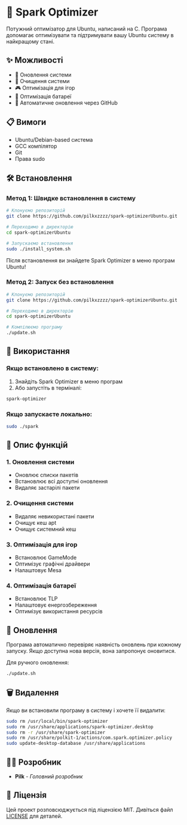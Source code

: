 # 🚀 Spark Optimizer

Потужний оптимізатор для Ubuntu, написаний на C. Програма допомагає оптимізувати та підтримувати вашу Ubuntu систему в найкращому стані.

## ✨ Можливості

- 🔄 Оновлення системи
- 🧹 Очищення системи
- 🎮 Оптимізація для ігор
- 🔋 Оптимізація батареї
- 🔄 Автоматичне оновлення через GitHub

## 📋 Вимоги

- Ubuntu/Debian-based система
- GCC компілятор
- Git
- Права sudo

## 🛠️ Встановлення

### Метод 1: Швидке встановлення в систему

```bash
# Клонуємо репозиторій
git clone https://github.com/pilkxzzzz/spark-optimizerUbuntu.git

# Переходимо в директорію
cd spark-optimizerUbuntu

# Запускаємо встановлення
sudo ./install_system.sh
```

Після встановлення ви знайдете Spark Optimizer в меню програм Ubuntu!

### Метод 2: Запуск без встановлення

```bash
# Клонуємо репозиторій
git clone https://github.com/pilkxzzzz/spark-optimizerUbuntu.git

# Переходимо в директорію
cd spark-optimizerUbuntu

# Компілюємо програму
./update.sh
```

## 🚀 Використання

### Якщо встановлено в систему:
1. Знайдіть Spark Optimizer в меню програм
2. Або запустіть в терміналі:
```bash
spark-optimizer
```

### Якщо запускаєте локально:
```bash
sudo ./spark
```

## 📝 Опис функцій

### 1. Оновлення системи
- Оновлює списки пакетів
- Встановлює всі доступні оновлення
- Видаляє застарілі пакети

### 2. Очищення системи
- Видаляє невикористані пакети
- Очищує кеш apt
- Очищує системний кеш

### 3. Оптимізація для ігор
- Встановлює GameMode
- Оптимізує графічні драйвери
- Налаштовує Mesa

### 4. Оптимізація батареї
- Встановлює TLP
- Налаштовує енергозбереження
- Оптимізує використання ресурсів

## 🔄 Оновлення

Програма автоматично перевіряє наявність оновлень при кожному запуску. Якщо доступна нова версія, вона запропонує оновитися.

Для ручного оновлення:
```bash
./update.sh
```

## 🗑️ Видалення

Якщо ви встановили програму в систему і хочете її видалити:
```bash
sudo rm /usr/local/bin/spark-optimizer
sudo rm /usr/share/applications/spark-optimizer.desktop
sudo rm -r /usr/share/spark-optimizer
sudo rm /usr/share/polkit-1/actions/com.spark.optimizer.policy
sudo update-desktop-database /usr/share/applications
```

## 👨‍💻 Розробник

- **Pilk** - *Головний розробник*

## 📜 Ліцензія

Цей проект розповсюджується під ліцензією MIT. Дивіться файл [LICENSE](LICENSE) для деталей.
